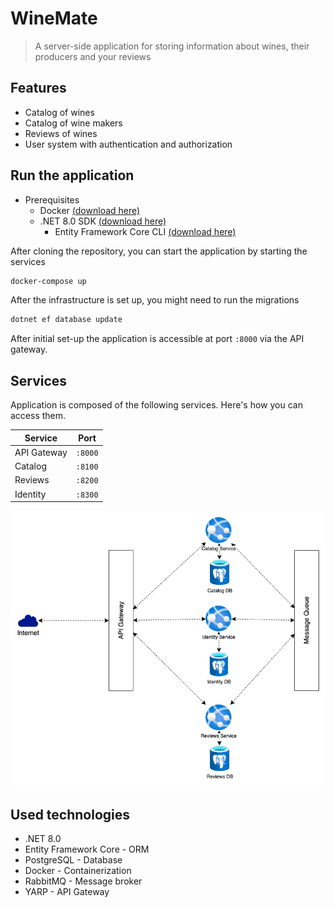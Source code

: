 # WineMate

> A server-side application for storing information about wines, their producers and your reviews


## Features
- Catalog of wines
- Catalog of wine makers
- Reviews of wines
- User system with authentication and authorization

## Run the application

- Prerequisites
  - Docker [(download here)](https://docs.docker.com/get-docker/)
  - .NET 8.0 SDK [(download here)](https://dotnet.microsoft.com/download/dotnet/8.0)
    - Entity Framework Core CLI [(download here)](https://docs.microsoft.com/en-us/ef/core/cli/dotnet)

After cloning the repository, you can start the application by starting the services
```bash
docker-compose up
```

After the infrastructure is set up, you might need to run the migrations
```bash
dotnet ef database update
```

After initial set-up the application is accessible at port `:8000` via the API gateway.


## Services
Application is composed of the following services. Here's how you can access them.

| Service     | Port     |
|-------------|----------|
| API Gateway | `:8000`  |
| Catalog     | `:8100`  |
| Reviews     | `:8200`  |
| Identity    | `:8300`  |

![Infrastructure of application](./docs/assets/infrastructure.png)

## Used technologies
- .NET 8.0
- Entity Framework Core - ORM
- PostgreSQL - Database
- Docker - Containerization
- RabbitMQ - Message broker
- YARP - API Gateway